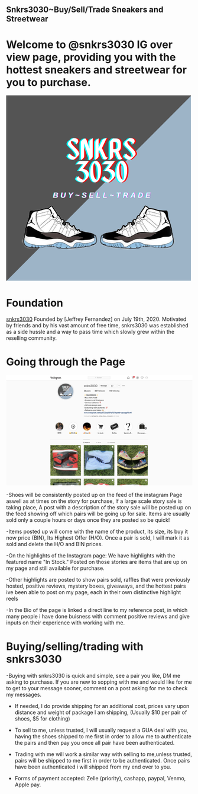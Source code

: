 ## Snkrs3030~Buy/Sell/Trade Sneakers and Streetwear

# Welcome to @snkrs3030 IG over view page, providing you with the hottest sneakers and streetwear for you to purchase.

![Image](https://github.com/Jeffreyfer3/SNKRS3030/blob/main/SNKRS3030%20Logo.png?raw=true) 





# Foundation
[snkrs3030](https://www.instagram.com/snkrs3030/) Founded by [Jeffrey Fernandez] on July 19th, 2020. Motivated by friends and by his vast amount of free time, snkrs3030 was established as a side hussle and a way to pass time which slowly grew within the reselling community.

# Going through the Page
![Image](https://github.com/Jeffreyfer3/SNKRS3030/blob/main/Screen%20Shot%202020-10-23%20at%2010.28.10%20AM.png)

-Shoes will be consistently posted up on the feed of the instagram Page aswell as at times on the story for purchase, If a large scale story sale is taking place, A post with a description of the story sale will be posted up on the feed showing off which pairs will be going up for sale. Items are usually sold only a couple hours or days once they are posted so be quick!

-Items posted up will come with the name of the product, its size, its buy it now price (BIN), Its Highest Offer (H/O). Once a pair is sold, I will mark it as sold and delete the H/O and BIN prices. 

-On the highlights of the Instagram page: We have highlights with the featured name "In Stock." Posted on those stories are items that are up on my page and still available for purchase. 

-Other highlights are posted to show pairs sold, raffles that were previously hosted, positive reviews, mystery boxes, giveaways, and the hottest pairs ive been able to post on my page, each in their own distinctive highlight reels

-In the Bio of the page is linked a direct line to my reference post, in which many people i have done buisness with comment positive reviews and give inputs on their experience with working with me. 

# Buying/selling/trading with snkrs3030
-Buying with snkrs3030 is quick and simple, see a pair you like, DM me asking to purchase. If you are new to sopping with me and would like for me to get to your message sooner, comment on a post asking for me to check my messages.

- If needed, I do provide shipping for an additional cost, prices vary upon distance and weight of package I am shipping, (Usually $10 per pair of shoes, $5 for clothing)

- To sell to me, unless trusted, I will usually request a GUA deal with you, having the shoes shipped to me first in order to allow me to authenticate the pairs and then pay you once all pair have been authenticated. 

- Trading with me will work a similar way with selling to me,unless trusted, pairs will be shipped to me first in order to be authenticated. Once pairs have been authenticated i will shipped from my end over to you. 

- Forms of payment accepted: Zelle (priority), cashapp, paypal, Venmo, Apple pay. 





